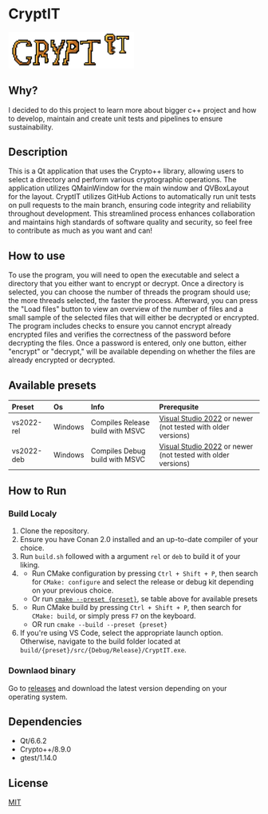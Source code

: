 # CryptIT

<img src="src/assets/logo_big.png" width="50%">

## Why?
I decided to do this project to learn more about bigger c++ project and how to develop, maintain and create unit tests and pipelines to ensure sustainability. 

## Description
This is a Qt application that uses the Crypto++ library, allowing users to select a directory and perform various cryptographic operations. The application utilizes QMainWindow for the main window and QVBoxLayout for the layout.
CryptIT utilizes GitHub Actions to automatically run unit tests on pull requests to the main branch, ensuring code integrity and reliability throughout development. This streamlined process enhances collaboration and maintains high standards of software quality and security, so feel free to contribute as much as you want and can!

## How to use
To use the program, you will need to open the executable and select a directory that you either want to encrypt or decrypt. Once a directory is selected, you can choose the number of threads the program should use; the more threads selected, the faster the process. Afterward, you can press the "Load files" button to view an overview of the number of files and a small sample of the selected files that will either be decrypted or encrypted. The program includes checks to ensure you cannot encrypt already encrypted files and verifies the correctness of the password before decrypting the files. Once a password is entered, only one button, either "encrypt" or "decrypt," will be available depending on whether the files are already encrypted or decrypted.

## Available presets
| Preset     | Os      | Info                             | Prerequsite                                                  |
|:-----------|:--------|:---------------------------------|:-------------------------------------------------------------|
| vs2022-rel | Windows | Compiles Release build with MSVC | [Visual Studio 2022](https://visualstudio.microsoft.com/downloads/) or newer (not tested with older versions) |
| vs2022-deb | Windows | Compiles Debug build with MSVC   | [Visual Studio 2022](https://visualstudio.microsoft.com/downloads/) or newer (not tested with older versions) |

## How to Run
### Build Localy
1. Clone the repository.
2. Ensure you have Conan 2.0 installed and an up-to-date compiler of your choice.
3. Run `build.sh` followed with a argument `rel` or `deb` to build it of your liking.
4. - Run CMake configuration by pressing `Ctrl + Shift + P`, then search for `CMake: configure` and select the release or debug kit depending on your previous choice.
   - Or run <a href="#Available presets">`cmake --preset {preset}`</a>, se table above for available presets
6. - Run CMake build by pressing `Ctrl + Shift + P`, then search for `CMake: build`, or simply press `F7` on the keyboard.
   - OR run `cmake --build --preset {preset}`
7. If you're using VS Code, select the appropriate launch option. Otherwise, navigate to the build folder located at `build/{preset}/src/{Debug/Release}/CryptIT.exe`.

### Downlaod binary
Go to [releases](https://github.com/Forsrobin/CryptIT/releases) and download the latest version depending on your operating system.

## Dependencies

- Qt/6.6.2
- Crypto++/8.9.0
- gtest/1.14.0

## License

[MIT](LICENSE)
